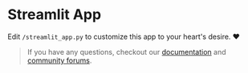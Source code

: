 # Streamlit App

Edit `/streamlit_app.py` to customize this app to your heart's desire. :heart:

> If you have any questions, checkout our [documentation](https://docs.streamlit.io) and [community
> forums](https://discuss.streamlit.io).
